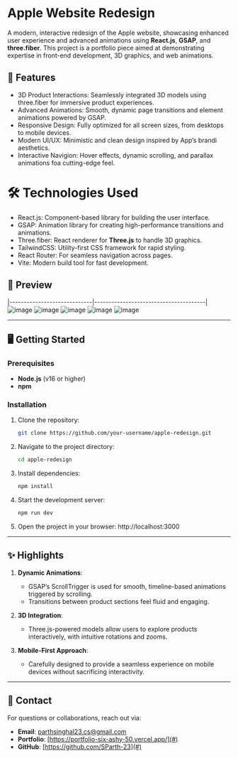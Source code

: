 # Apple Website Redesign

A modern, interactive redesign of the Apple website, showcasing enhanced user experience and advanced animations using **React.js**, **GSAP**, and **three.fiber**. This project is a portfolio piece aimed at demonstrating expertise in front-end development, 3D graphics, and web animations.

## 🚀 Features

- 3D Product Interactions: Seamlessly integrated 3D models using three.fiber for immersive product experiences.
- Advanced Animations: Smooth, dynamic page transitions and element animations powered by GSAP.
- Responsive Design: Fully optimized for all screen sizes, from desktops to mobile devices.
- Modern UI/UX: Minimistic and clean design inspired by App’s brandi aesthetics.
- Interactive Navigion: Hover effects, dynamic scrolling, and parallax animations foa cutting-edge feel.


# 🛠️ Technologies Used

- React.js: Component-based library for building the user interface.
- GSAP: Animation library for creating high-performance transitions and animations.
- Three.fiber: React renderer for **Three.js** to handle 3D graphics.
- TailwindCSS: Utility-first CSS framework for rapid styling.
- React Router: For seamless navigation across pages.
- Vite: Modern build tool for fast development.


## 📸 Preview

|-----------------------------|---------------------------------------|
![image](https://github.com/user-attachments/assets/5c7f53ce-9184-4ec5-bac3-a3e7d1177b55)
![image](https://github.com/user-attachments/assets/fe9330a4-a57a-4d2a-91ad-cc7fb6c7fd40)
![image](https://github.com/user-attachments/assets/40c8b61e-a0d0-4fa3-808a-c56a18078dfd) 
![image](https://github.com/user-attachments/assets/3151c459-bd66-4e52-9f48-f52c48bd0369) 
![image](https://github.com/user-attachments/assets/75a7f652-72fc-417b-a5b9-714220002dba)


---

## 🖥️ Getting Started

### Prerequisites
- **Node.js** (v16 or higher)
- **npm**

### Installation
1. Clone the repository:
   ```bash
   git clone https://github.com/your-username/apple-redesign.git
2. Navigate to the project directory:
   ```bash
   cd apple-redesign
3. Install dependencies:
   ```bash
   npm install
4. Start the development server:
   ```bash
   npm run dev
5. Open the project in your browser:
   http://localhost:3000

---

## ✨ Highlights

1. **Dynamic Animations**:
   - GSAP’s ScrollTrigger is used for smooth, timeline-based animations triggered by scrolling.
   - Transitions between product sections feel fluid and engaging.

2. **3D Integration**:
   - Three.js-powered models allow users to explore products interactively, with intuitive rotations and zooms.

3. **Mobile-First Approach**:
   - Carefully designed to provide a seamless experience on mobile devices without sacrificing interactivity.

---

## 📧 Contact

For questions or collaborations, reach out via:
- **Email**: parthsinghal23.cs@gmail.com
- **Portfolio**: [https://portfolio-six-ashy-50.vercel.app/](#)
- **GitHub**: [https://github.com/SParth-23](#)
